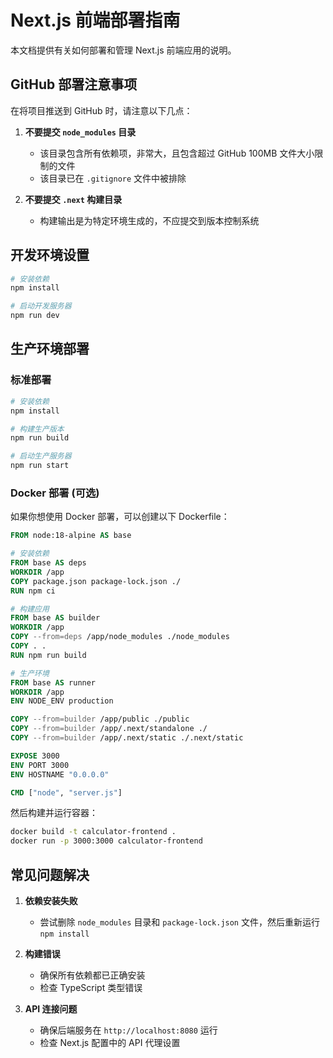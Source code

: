 # Next.js 前端部署指南

本文档提供有关如何部署和管理 Next.js 前端应用的说明。

## GitHub 部署注意事项

在将项目推送到 GitHub 时，请注意以下几点：

1. **不要提交 `node_modules` 目录**
   - 该目录包含所有依赖项，非常大，且包含超过 GitHub 100MB 文件大小限制的文件
   - 该目录已在 `.gitignore` 文件中被排除

2. **不要提交 `.next` 构建目录**
   - 构建输出是为特定环境生成的，不应提交到版本控制系统

## 开发环境设置

```bash
# 安装依赖
npm install

# 启动开发服务器
npm run dev
```

## 生产环境部署

### 标准部署

```bash
# 安装依赖
npm install

# 构建生产版本
npm run build

# 启动生产服务器
npm run start
```

### Docker 部署 (可选)

如果你想使用 Docker 部署，可以创建以下 Dockerfile：

```dockerfile
FROM node:18-alpine AS base

# 安装依赖
FROM base AS deps
WORKDIR /app
COPY package.json package-lock.json ./
RUN npm ci

# 构建应用
FROM base AS builder
WORKDIR /app
COPY --from=deps /app/node_modules ./node_modules
COPY . .
RUN npm run build

# 生产环境
FROM base AS runner
WORKDIR /app
ENV NODE_ENV production

COPY --from=builder /app/public ./public
COPY --from=builder /app/.next/standalone ./
COPY --from=builder /app/.next/static ./.next/static

EXPOSE 3000
ENV PORT 3000
ENV HOSTNAME "0.0.0.0"

CMD ["node", "server.js"]
```

然后构建并运行容器：

```bash
docker build -t calculator-frontend .
docker run -p 3000:3000 calculator-frontend
```

## 常见问题解决

1. **依赖安装失败**
   - 尝试删除 `node_modules` 目录和 `package-lock.json` 文件，然后重新运行 `npm install`

2. **构建错误**
   - 确保所有依赖都已正确安装
   - 检查 TypeScript 类型错误

3. **API 连接问题**
   - 确保后端服务在 `http://localhost:8080` 运行
   - 检查 Next.js 配置中的 API 代理设置 